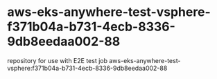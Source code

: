 # aws-eks-anywhere-test-vsphere-f371b04a-b731-4ecb-8336-9db8eedaa002-88
repository for use with E2E test job aws-eks-anywhere-test-vsphere:f371b04a-b731-4ecb-8336-9db8eedaa002-88
